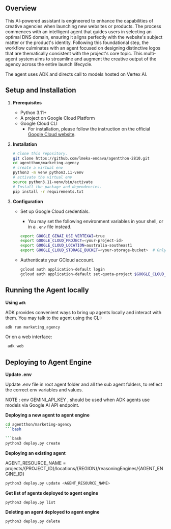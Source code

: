## Overview

This AI-powered assistant is engineered to enhance the capabilities of creative agencies when launching new websites or products. The process commences with an intelligent agent that guides users in selecting an optimal DNS domain, ensuring it aligns perfectly with the website's subject matter or the product's identity. Following this foundational step, the workflow culminates with an agent focused on designing distinctive logos that are thematically consistent with the project's core topic. This multi-agent system aims to streamline and augment the creative output of the agency across the entire launch lifecycle.

The agent uses ADK and directs call to models hosted on Vertex AI. 

## Setup and Installation

1.  **Prerequisites**

    *   Python 3.11+
    * A project on Google Cloud Platform
    * Google Cloud CLI
        *   For installation, please follow the instruction on the official
            [Google Cloud website](https://cloud.google.com/sdk/docs/install).

2.  **Installation**

    ```bash
    # Clone this repository.
    git clone https://github.com/lmeka-endava/agentthon-2810.git
    cd agentthon/marketing-agency
    # create a virtual env
    python3 -m venv python3.11-venv
    # activate the virtual env
    source python3.11-venv/bin/activate
    # Install the package and dependencies.
    pip install -r requirements.txt
    ```

3.  **Configuration**

    *   Set up Google Cloud credentials.

        *   You may set the following environment variables in your shell, or in
            a `.env` file instead.

        ```bash
        export GOOGLE_GENAI_USE_VERTEXAI=true
        export GOOGLE_CLOUD_PROJECT=<your-project-id>
        export GOOGLE_CLOUD_LOCATION=australia-southeast1
        export GOOGLE_CLOUD_STORAGE_BUCKET=<your-storage-bucket>  # Only required for deployment on Agent Engine
        ```

    *   Authenticate your GCloud account.

        ```bash
        gcloud auth application-default login
        gcloud auth application-default set-quota-project $GOOGLE_CLOUD_PROJECT
        ```


## Running the Agent locally

**Using `adk`**

ADK provides convenient ways to bring up agents locally and interact with them.
You may talk to the agent using the CLI:

```bash
adk run marketing_agency
```

Or on a web interface:

```bash
 adk web
```

## Deploying to Agent Engine

**Update .env**

Update .env file in root agent folder and all the sub agent folders, to reflect the correct env variables and values.

NOTE : env GEMINI_API_KEY , should be used when ADK agents use models via Google AI API endpoint.

**Deploying a new agent to agent engine**

```bash
cd agentthon/marketing-agency
```bash

```bash
python3 deploy.py create
```

**Deploying an existing agent**

AGENT_RESOURCE_NAME = projects/{PROJECT_ID}/locations/{REGION}/reasoningEngines/{AGENT_ENGINE_ID}

```bash
python3 deploy.py update <AGENT_RESOURCE_NAME>
```

**Get list of agents deployed to agent engine**

```bash
python3 deploy.py list
```

**Deleting an agent deployed to agent engine**
```bash
python3 deploy.py delete
```
